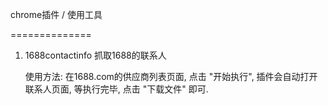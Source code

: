 
chrome插件 / 使用工具

==============

1.  1688contactinfo 抓取1688的联系人

    使用方法: 在1688.com的供应商列表页面, 点击 "开始执行", 插件会自动打开
    联系人页面, 等执行完毕, 点击 "下载文件" 即可.